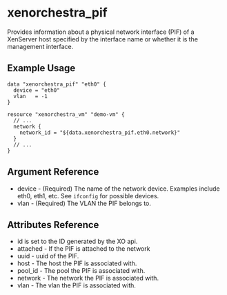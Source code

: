 # xenorchestra_pif

Provides information about a physical network interface (PIF) of a XenServer host specified by the interface name or whether it is the management interface.

## Example Usage

```hcl
data "xenorchestra_pif" "eth0" {
  device = "eth0"
  vlan   = -1
}

resource "xenorchestra_vm" "demo-vm" {
  // ...
  network {
    network_id = "${data.xenorchestra_pif.eth0.network}"
  }
  // ...
}
```

## Argument Reference
* device - (Required) The name of the network device. Examples include eth0, eth1, etc. See `ifconfig` for possible devices.
* vlan - (Required) The VLAN the PIF belongs to.

## Attributes Reference
* id is set to the ID generated by the XO api.
* attached - If the PIF is attached to the network
* uuid - uuid of the PIF.
* host - The host the PIF is associated with.
* pool_id - The pool the PIF is associated with.
* network - The network the PIF is associated with.
* vlan - The vlan the PIF is associated with.
